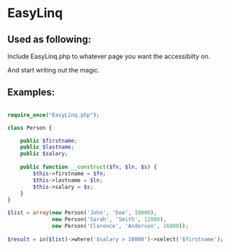 EasyLinq
========

Used as following:
-----------------

Include EasyLinq.php to whatever page you want the accessibilty on.

And start writing out the magic.

Examples:
---------

```php

require_once("EasyLinq.php");

class Person {

    public $firstname;
    public $lastname;
    public $salary;
    
    public function __construct($fn, $ln, $s) {
        $this->firstname = $fn;
        $this->lastname = $ln;
        $this->salary = $s;
    }
}

$list = array(new Person('John', 'Doe', 10000), 
              new Person('Sarah', 'Smith', 12000), 
              new Person('Clarence', 'Anderson', 16000));
        
$result = in($list)->where('$salary > 10000')->select('$firstname');
```

